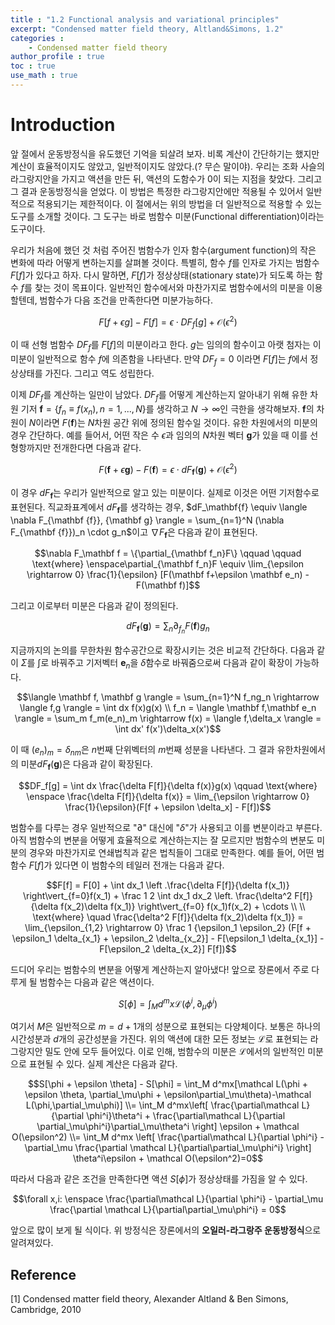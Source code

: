 ```yaml
---
title : "1.2 Functional analysis and variational principles"
excerpt: "Condensed matter field theory, Altland&Simons, 1.2"
categories :
    - Condensed matter field theory
author_profile : true
toc : true
use_math : true
---
```


# Introduction

앞 절에서 운동방정식을 유도했던 기억을 되살려 보자. 비록 계산이 간단하기는 했지만 계산이 효율적이지도 않았고, 일반적이지도 않았다.(?  무슨 말이야). 우리는 조화 사슬의 라그랑지안을 가지고 액션을 만든 뒤, 액션의 도함수가 0이 되는 지점을 찾았다. 그리고 그 결과 운동방정식을 얻었다. 이 방법은 특정한 라그랑지안에만 적용될 수 있어서 일반적으로 적용되기는 제한적이다. 이 절에서는 위의 방법을 더 일반적으로 적용할 수 있는 도구를 소개할 것이다. 그 도구는 바로 범함수 미분(Functional differentiation)이라는 도구이다.

우리가 처음에 했던 것 처럼 주어진 범함수가 인자 함수(argument function)의 작은 변화에 따라 어떻게 변하는지를 살펴볼 것이다. 특별히, 함수 $f$를 인자로 가지는 범함수 $F[f]$가 있다고 하자. 다시 말하면, $F[f]$가 정상상태(stationary state)가 되도록 하는 함수 $f$를 찾는 것이 목표이다. 일반적인 함수에서와 마찬가지로 범함수에서의 미분을 이용할텐데, 범함수가 다음 조건을 만족한다면 미분가능하다.

$$F[f+\epsilon g] - F[f] = \epsilon \cdot DF_f[g] + \mathcal{O}(\epsilon^2)$$

이 때 선형 범함수 $DF_f$를 $F[f]$의 미분이라고 한다. $g$는 임의의 함수이고 아랫 첨자는 이 미분이 일반적으로 함수 $f$에 의존함을 나타낸다. 만약 $DF_f=0$ 이라면 $F[f]$는 $f$에서 정상상태를 가진다. 그리고 역도 성립한다.

이제 $DF_f$를 계산하는 일만이 남았다. $DF_f$를 어떻게 계산하는지 알아내기 위해 유한 차원 기저 $\mathbf{f} = \{f_n \equiv f(x_n), n = 1,...,N\}$를 생각하고 $N \rightarrow \infty$인 극한을 생각해보자.  $\mathbf{f}$의 차원이 $N$이라면 $F(\mathbf f)$는 $N$차원 공간 위에 정의된 함수일 것이다. 유한 차원에서의 미분의 경우 간단하다. 예를 들어서, 어떤 작은 수 $\epsilon$과 임의의 $N$차원 벡터 $\mathbf{g}$가 있을 때 이를 선형항까지만 전개한다면 다음과 같다.

$$F(\mathbf f + \epsilon \mathbf{g}) - F(\mathbf f) = \epsilon \cdot dF_\mathbf{f}(\mathbf g) + \mathcal{O}(\epsilon^2)$$

이 경우 $dF_\mathbf{f}$는 우리가 일반적으로 알고 있는 미분이다. 실제로 이것은 어떤 기저함수로 표현된다. 직교좌표계에서 $dF_\mathbf{f}$를 생각하는 경우, $dF_\mathbf{f} \equiv \langle \nabla F_{\mathbf {f}}, {\mathbf g} \rangle = \sum_{n=1}^N (\nabla F_{\mathbf {f}})_n \cdot g_n$이고 $\nabla F_{\mathbf {f}}$은 다음과 같이 표현된다.

$$\nabla F_\mathbf f = \{\partial_{\mathbf f_n}F\} \qquad \qquad \text{where} \enspace\partial_{\mathbf f_n}F \equiv \lim_{\epsilon \rightarrow 0} \frac{1}{\epsilon} [F(\mathbf f+\epsilon \mathbf e_n) - F(\mathbf f)]$$

그리고 이로부터 미분은 다음과 같이 정의된다.

$$dF_\mathbf f(\mathbf g) = \sum_n \partial_{f_n} F(\mathbf {f}) g_n$$

지금까지의 논의를 무한차원 함수공간으로 확장시키는 것은 비교적 간단하다. 다음과 같이 $\Sigma$를 $\int$로 바꿔주고 기저벡터 $\mathbf e_n$을 $\delta$함수로 바꿔줌으로써 다음과 같이 확장이 가능하다.

$$\langle \mathbf f, \mathbf g \rangle = \sum_{n=1}^N f_ng_n \rightarrow \langle f,g \rangle = \int dx f(x)g(x) \\ f_n = \langle \mathbf f,\mathbf e_n \rangle = \sum_m f_m(e_n)_m \rightarrow f(x) = \langle f,\delta_x \rangle = \int dx' f(x')\delta_x(x')$$

이 때 $(e_n)_m = \delta_{nm}$은 $n$번째 단위벡터의 $m$번째 성분을 나타낸다. 그 결과 유한차원에서의 미분$dF_{\mathbf {f}}(\mathbf {g})$은 다음과 같이 확장된다.

$$DF_f[g] = \int dx \frac{\delta F[f]}{\delta f(x)}g(x) \qquad \text{where} \enspace \frac{\delta F[f]}{\delta f(x)} = \lim_{\epsilon \rightarrow 0} \frac{1}{\epsilon}(F[f + \epsilon \delta_x] - F[f])$$

범함수를 다루는 경우 일반적으로 "$\partial$" 대신에 "$\delta$"가 사용되고 이를 변분이라고 부른다. 아직 범함수의 변분을 어떻게 효율적으로 계산하는지는 잘 모르지만 범함수의 변분도 미분의 경우와 마찬가지로 연쇄법칙과 같은 법칙들이 그대로 만족한다. 예를 들어, 어떤 범함수 $F[f]$가 있다면 이 범함수의 테일러 전개는 다음과 같다.

$$F[f] = F[0] + \int dx_1 \left .\frac{\delta F[f]}{\delta f(x_1)} \right\vert_{f=0}f(x_1) + \frac 1 2 \int dx_1 dx_2 \left. \frac{\delta^2 F[f]}{\delta f(x_2)\delta f(x_1)} \right\vert_{f=0} f(x_1)f(x_2) + \cdots
\\
\\
\text{where} \quad
\frac{\delta^2 F[f]}{\delta f(x_2)\delta f(x_1)} = \lim_{\epsilon_{1,2} \rightarrow 0} \frac 1 {\epsilon_1 \epsilon_2} (F[f + \epsilon_1 \delta_{x_1} + \epsilon_2 \delta_{x_2}] - F[\epsilon_1 \delta_{x_1}] - F[\epsilon_2 \delta_{x_2}] F[f])$$

드디어 우리는 범함수의 변분을 어떻게 계산하는지 알아냈다! 앞으로 장론에서 주로 다루게 될 범함수는 다음과 같은 액션이다.

$$S[\phi] = \int_M d^mx \mathcal{L}(\phi^i,\partial_\mu\phi^i)$$

여기서 $M$은 일반적으로 $m=d+1$개의 성분으로 표현되는 다양체이다. 보통은 하나의 시간성분과 $d$개의 공간성분을 가진다. 위의 액션에 대한 모든 정보는 $\mathcal L$로 표현되는 라그랑지안 밀도 안에 모두 들어있다. 이로 인해, 범함수의 미분은 $\mathcal L$에서의 일반적인 미분으로 표현될 수 있다. 실제 계산은 다음과 같다.

$$S[\phi + \epsilon \theta] - S[\phi] = \int_M d^mx[\mathcal L(\phi + \epsilon \theta, \partial_\mu\phi + \epsilon\partial_\mu\theta)-\mathcal L(\phi,\partial_\mu\phi)]
\\= \int_M d^mx\left[ \frac{\partial\mathcal L}{\partial \phi^i}\theta^i + \frac{\partial\mathcal L}{\partial \partial_\mu\phi^i}\partial_\mu\theta^i \right] \epsilon + \mathcal O(\epsilon^2)
\\=
\int_M d^mx \left[ \frac{\partial\mathcal L}{\partial \phi^i} - \partial_\mu \frac{\partial \mathcal L}{\partial\partial_\mu\phi^i} \right] \theta^i\epsilon + \mathcal O(\epsilon^2)=0$$

따라서 다음과 같은 조건을 만족한다면 액션 $S[\phi]$가 정상상태를 가짐을 알 수 있다.

$$\forall x,i: \enspace
\frac{\partial\mathcal L}{\partial \phi^i} - \partial_\mu \frac{\partial \mathcal L}{\partial\partial_\mu\phi^i} = 0$$

앞으로 많이 보게 될 식이다. 위 방정식은 장론에서의 **오일러-라그랑주 운동방정식**으로 알려져있다.

## Reference

[1] Condensed matter field theory, Alexander Altland & Ben Simons, Cambridge, 2010